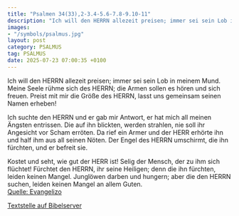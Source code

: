 ```yaml
---
title: "Psalmen 34(33),2-3.4-5.6-7.8-9.10-11"
description: "Ich will den HERRN allezeit preisen; immer sei sein Lob in meinem Mund. Meine Seele rühme sich des HERRN; die Armen sollen es hören und sich freuen. Preist mit mir die Größe des HERRN,  lasst uns gemeinsam seinen Namen erheben!  Ich suchte den HERRN und er gab mir Antwort, er ha...."
images:
- "/symbols/psalmus.jpg"
layout: post
category: PSALMUS
tag: PSALMUS
date: 2025-07-23 07:00:35 +0100
---
```

Ich will den HERRN allezeit preisen; immer sei sein Lob in meinem Mund.
Meine Seele rühme sich des HERRN; die Armen sollen es hören und sich freuen.
Preist mit mir die Größe des HERRN, 
lasst uns gemeinsam seinen Namen erheben!

Ich suchte den HERRN und er gab mir Antwort, er hat mich all meinen Ängsten entrissen.<!--more-->
Die auf ihn blickten, werden strahlen, nie soll ihr Angesicht vor Scham erröten.
Da rief ein Armer und der HERR erhörte ihn und half ihm aus all seinen Nöten.
Der Engel des HERRN umschirmt, die ihn fürchten, und er befreit sie.

Kostet und seht, wie gut der HERR ist! Selig der Mensch, der zu ihm sich flüchtet!
Fürchtet den HERRN, ihr seine Heiligen; denn die ihn fürchten, leiden keinen Mangel.
Junglöwen darben und hungern; aber die den HERRN suchen, leiden keinen Mangel an allem Guten.<br>
[Quelle: Evangelizo](https://evangeliumtagfuertag.org/DE/gospel)

[Textstelle auf Bibelserver](https://www.bibleserver.com/EU/ps34(33),2-3.4-5.6-7.8-9.10-11)
